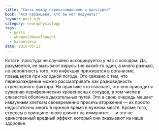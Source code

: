 ```yaml
---
title: "Связь между переохлаждением и простудой"
book: "Ася Казанцева. Кто бы мог подумать!"
layout: post.njk
category: neurophysiology
tags:
  - posts
  - whoWouldHaveThought
  - kazantseva
date: 2016-05-13
---
```


Кстати, простуда не случайно ассоциируется у нас с холодом. Да, разумеется, ее вызывают вирусы (не какой-то один, а много разных), но вероятность того, что инфекция приживется в организме, повышается при холодной погоде. Это связано с тем, что переохлаждение можно рассматривать как разновидность стрессорного фактора. На практике это означает, что оно приводит к сужению периферических кровеносных сосудов, в том числе в слизистой оболочке дыхательных путей. Это в свою очередь мешает иммунным клеткам своевременно пресечь вторжение — их просто недостаточно много в нужное время в нужном месте. Кроме того, стрессы в принципе плохо влияют на иммунитет — и это не единственный вредный эффект, который они оказывают на наше здоровье.
